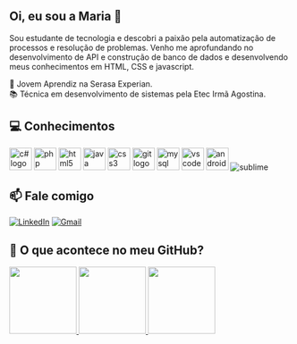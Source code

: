 ## Oi, eu sou a Maria 👋
Sou estudante de tecnologia e descobri a paixão pela automatização de processos e resolução 
de problemas. Venho me aprofundando no desenvolvimento de API e construção de banco de dados e desenvolvendo meus conhecimentos em HTML, CSS e javascript.

💼 Jovem Aprendiz na Serasa Experian.<br>
📚 Técnica em desenvolvimento de sistemas pela Etec Irmã Agostina.



##  💻 Conhecimentos
<div align="left">
 <img src="https://cdn.jsdelivr.net/gh/devicons/devicon/icons/csharp/csharp-original.svg" height="40" alt="c# logo"  />
 <img src="https://cdn.jsdelivr.net/gh/devicons/devicon/icons/php/php-original.svg" height="40" alt="php logo"/>
 <img src="https://cdn.jsdelivr.net/gh/devicons/devicon/icons/html5/html5-original.svg" height="40" alt="html5 logo"/>
 <img src="https://cdn.jsdelivr.net/gh/devicons/devicon/icons/java/java-original.svg" height="40" alt="java logo"/>
 <img src="https://cdn.jsdelivr.net/gh/devicons/devicon/icons/css3/css3-original.svg" height="40" alt="css3 logo"/>
 <img src="https://cdn.jsdelivr.net/gh/devicons/devicon/icons/git/git-original.svg" height="40" alt="git logo"/>
 <img src="https://cdn.jsdelivr.net/gh/devicons/devicon/icons/mysql/mysql-original.svg" height="40" alt="mysql logo"/>
 <img src="https://cdn.jsdelivr.net/gh/devicons/devicon/icons/vscode/vscode-original.svg" height="40" alt="vscode logo"/>
 <img src="https://cdn.jsdelivr.net/gh/devicons/devicon/icons/androidstudio/androidstudio-original.svg" height="40" alt="androidstudiologo"/>
 <img src="https://img.shields.io/badge/SUBLIMETEXT-4b4b4b?style=for-the-badge&logo=sublimetext&logoColor=orange" alt="sublime"/>
</div>

 ##  📫 Fale comigo

[![LinkedIn](https://img.shields.io/badge/LinkedIn-0077B5?style=for-the-badge&logo=linkedin&logoColor=white)](https://www.linkedin.com/in/marialuisareis/) [![Gmail](https://img.shields.io/badge/Gmail-333333?style=for-the-badge&logo=gmail&logoColor=red)](mailto:mariarreis19@gmail.com)

##   📒 O que acontece no meu GitHub?
<div align="center" style="display: flex;">
  
  <a href="https://github.com/mallurxis">
    <img height="120em" src="https://github-readme-streak-stats.herokuapp.com/?user=mallurxis&theme=dark&hide_border=true" style=margin: 10px/>
    <img height="120em" src="https://github-readme-stats.vercel.app/api/top-langs/?username=mallurxis&theme=dark&show_icons=true&hide_border=true&layout=compact"/>
    <img height="120em" src="https://github-readme-stats.vercel.app/api?username=mallurxis&theme=dark&show_icons=true&hide_border=true&count_private=true"/>
  </a>
  
</div>



